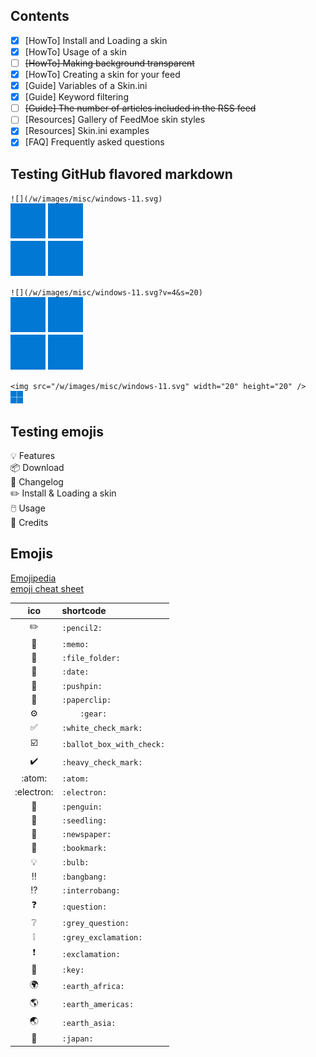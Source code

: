 ## Contents
- [x] [HowTo] Install and Loading a skin  
- [x] [HowTo] Usage of a skin  
- [ ] ~~[HowTo] Making background transparent~~  
- [x] [HowTo] Creating a skin for your feed  
- [x] [Guide] Variables of a Skin.ini  
- [x] [Guide] Keyword filtering  
- [ ] ~~[Guide] The number of articles included in the RSS feed~~  
- [ ] [Resources] Gallery of FeedMoe skin styles  
- [x] [Resources] Skin.ini examples  
- [x] [FAQ] Frequently asked questions  

## Testing GitHub flavored markdown
`![](/w/images/misc/windows-11.svg)`  
![](/w/images/misc/windows-11.svg)  

`![](/w/images/misc/windows-11.svg?v=4&s=20)`  
![](/w/images/misc/windows-11.svg?v=4&s=20)  

`<img src="/w/images/misc/windows-11.svg" width="20" height="20" />`  
<img src="/w/images/misc/windows-11.svg" width="20" height="20" />  

## Testing emojis
💡 Features  
📦 Download  
📅 Changelog  
✏️ Install & Loading a skin  
🖱️ Usage  
🧾 Credits  

## Emojis
[Emojipedia](https://emojipedia.org/)  
[emoji cheat sheet](https://github.com/ikatyang/emoji-cheat-sheet/blob/master/README.md)  
<!--
https://github.com/ikatyang/emoji-cheat-sheet/blob/master/README.md
-->
|ico|shortcode|
|:-:|:-|
|:pencil2:|`:pencil2:`|
|:memo:|`:memo:`|
|:file_folder:|`:file_folder:`|
|:date:|`:date:`|
|:pushpin:|`:pushpin:`|
|:paperclip:|`:paperclip:`|
|	:gear:|`	:gear:`|
|:white_check_mark:|`:white_check_mark:`|
|:ballot_box_with_check:|`:ballot_box_with_check:`|
|:heavy_check_mark:|`:heavy_check_mark:`|
|:atom:|`:atom:`|
|:electron:|`:electron:`|
|:penguin:|`:penguin:`|
|:seedling:|`:seedling:`|
|:newspaper:|`:newspaper:`|
|:bookmark:|`:bookmark:`|
|:bulb:|`:bulb:`|
|:bangbang:|`:bangbang:`|
|:interrobang:|`:interrobang:`|
|:question:|`:question:`|
|:grey_question:|`:grey_question:`|
|:grey_exclamation:	|`:grey_exclamation:	`|
|:exclamation:|`:exclamation:`|
|:key:|`:key:`|
|:earth_africa:|`:earth_africa:`|
|:earth_americas:|`:earth_americas:`|
|:earth_asia:|`:earth_asia:`|
|:japan:|`:japan:`|
